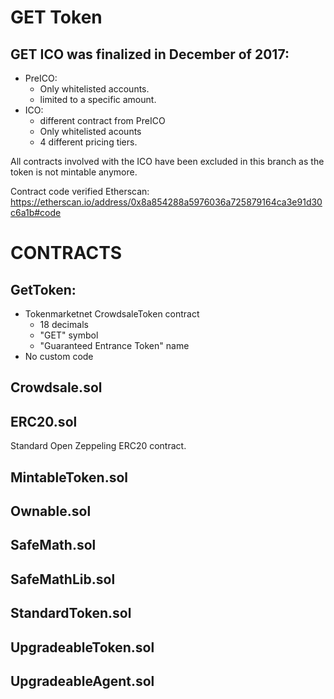 GET Token
=======

GET ICO was finalized in December of 2017:
---------------------
- PreICO:
    - Only whitelisted accounts.
    - limited to a specific amount.
- ICO:
    - different contract from PreICO
    - Only whitelisted acounts
    - 4 different pricing tiers. 

All contracts involved with the ICO have been excluded in this branch as the token is not mintable anymore. 


Contract code verified Etherscan: https://etherscan.io/address/0x8a854288a5976036a725879164ca3e91d30c6a1b#code


CONTRACTS
=========

GetToken:
---------
- Tokenmarketnet CrowdsaleToken contract
    - 18 decimals
    - "GET" symbol
    - "Guaranteed Entrance Token" name
- No custom code


Crowdsale.sol
---------

ERC20.sol 
---------
Standard Open Zeppeling ERC20 contract.

MintableToken.sol
---------

Ownable.sol
---------

SafeMath.sol
---------

SafeMathLib.sol
---------

StandardToken.sol
---------

UpgradeableToken.sol
---------

UpgradeableAgent.sol
---------


